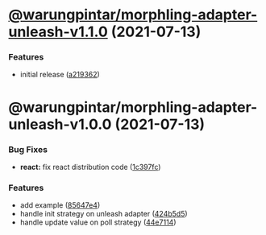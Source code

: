 # [@warungpintar/morphling-adapter-unleash-v1.1.0](https://gitlab.warungpintar.co/wartech/feature-toggle/compare/@warungpintar/morphling-adapter-unleash-v1.0.0...@warungpintar/morphling-adapter-unleash-v1.1.0) (2021-07-13)


### Features

* initial release ([a219362](https://gitlab.warungpintar.co/wartech/feature-toggle/commit/a219362135f41d0851f063734d3b72bc7570900e))

# @warungpintar/morphling-adapter-unleash-v1.0.0 (2021-07-13)


### Bug Fixes

* **react:** fix react distribution code ([1c397fc](https://gitlab.warungpintar.co/wartech/feature-toggle/commit/1c397fc95d13d0f93119fee8beb18ab40999859c))


### Features

* add example ([85647e4](https://gitlab.warungpintar.co/wartech/feature-toggle/commit/85647e465b23a54386bb8a8956a2c246d1985a69))
* handle init strategy on unleash adapter ([424b5d5](https://gitlab.warungpintar.co/wartech/feature-toggle/commit/424b5d51f567ba79ae3931be8c3ccf93f06beb33))
* handle update value on poll strategy ([44e7114](https://gitlab.warungpintar.co/wartech/feature-toggle/commit/44e711417d8bb9e61d3f2a7a7146fea89644add5))
